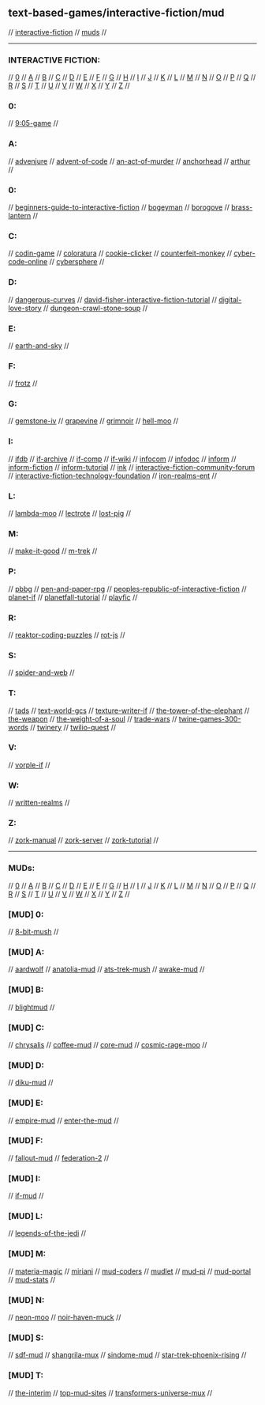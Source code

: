 ## text-based-games/interactive-fiction/mud

// [interactive-fiction](#interactive-ficiton) // [muds](#muds) //

---

### INTERACTIVE FICTION:

// [0](#0) // [A](#a) // [B](#b) // [C](#c) // [D](#d) // [E](#e) // [F](#f) // [G](#g)
// [H](#h) // [I](#i) // [J](#j) // [K](#k) // [L](#l) // [M](#m) // [N](#n) // [O](#o)
// [P](#p) // [Q](#q) // [R](#r) // [S](#s) // [T](#t) // [U](#u) // [V](#v) // [W](#w)
// [X](#x) // [Y](#y) // [Z](#z) //

### 0:
// [9:05-game](http://adamcadre.ac/if/905.html)
//

### A:
// [advenjure](https://github.com/facundoolano/advenjure)
// [advent-of-code](https://adventofcode.com)
// [an-act-of-murder](https://ifdb.org/viewgame?id=x43lndv5htzy38w0)
// [anchorhead](https://ifdb.org/viewgame?id=op0uw1gn1tjqmjt7)
// [arthur](https://ifdb.org/viewgame?id=zoohwv5nqye7up2t)
//

### 0:
// [beginners-guide-to-interactive-fiction](https://en.wikibooks.org/wiki/Beginner%27s_Guide_to_Interactive_Fiction_with_Inform_7/Getting_Started_with_Inform_7)
// [bogeyman](http://ifarchive.org/if-archive/games/competition2018/Bogeyman/bogeyman.html)
// [borogove](https://borogove.app/)
// [brass-lantern](http://brasslantern.org/)
//

### C:
// [codin-game](https://www.codingame.com/)
// [coloratura](https://ifdb.org/viewgame?id=g0fl99ovcrq2sqzk)
// [cookie-clicker](https://chilli-nutz.itch.io/cookie-clicker)
// [counterfeit-monkey](https://ifdb.org/viewgame?id=aearuuxv83plclpl)
// [cyber-code-online](https://cybercodeonline.com/)
// [cybersphere](https://www.cybersphere.net)
//

### D:
// [dangerous-curves](https://ifdb.org/viewgame?id=ov7wpv4l1fth1tro)
// [david-fisher-interactive-fiction-tutorial](http://web.archive.org/web/20100310060037/http://jacl.game-host.org:8080/dfisher/if.html)
// [digital-love-story](http://scoutshonour.com/digital/)
// [dungeon-crawl-stone-soup](https://crawl.develz.org/)
//

### E:
// [earth-and-sky](https://ifdb.org/viewgame?id=xtlhfet0vixthar5)
//

### F:
// [frotz](https://davidgriffith.gitlab.io/frotz/)
//

### G:
// [gemstone-iv](https://gswiki.play.net/Main_Page)
// [grapevine](https://grapevine.haus)
// [grimnoir](https://ifdb.org/viewgame?id=gm0bta4s5j0pzbt2)
// [hell-moo](http://hellmoo.org/)
//

### I:
// [ifdb](https://ifdb.tads.org)
// [if-archive](http://www.ifarchive.org/)
// [if-comp](https://ifcomp.org/)
// [if-wiki](https://en.wikipedia.org/wiki/Interactive_fiction)
// [infocom](http://www.infocom-if.org/games/games.html)
// [infodoc](http://infodoc.plover.net/index.html)
// [inform](http://inform7.com)
// [inform-fiction](http://inform-fiction.org/)
// [inform-tutorial](https://medium.com/coinmonks/how-to-create-your-own-text-adventure-12df36411b7f)
// [ink](https://www.inklestudios.com/ink/)
// [interactive-fiction-community-forum](https://intfiction.org/)
// [interactive-fiction-technology-foundation](https://iftechfoundation.org/)
// [iron-realms-ent](https://www.ironrealms.com)
//

### L:
// [lambda-moo](https://www.cc.gatech.edu/classes/cs8113e_99_winter/lambda.html)
// [lectrote](https://github.com/erkyrath/lectrote)
// [lost-pig](http://grunk.org/lostpig/)
//

### M:
// [make-it-good](https://ifdb.org/viewgame?id=jdrbw1htq4ah8q57)
// [m-trek](http://mtrek.com/)
//

### P:
// [pbbg](https://pbbg.com)
// [pen-and-paper-rpg](https://www.instructables.com/Pen-and-Paper-RPG/)
// [peoples-republic-of-interactive-fiction](http://pr-if.org/)
// [planet-if](https://planet-if.com/)
// [planetfall-tutorial](http://www.eristic.net/games/infocom/planetfall.html)
// [playfic](https://playfic.com)
//

### R:
// [reaktor-coding-puzzles](https://www.reaktor.com/coding-puzzles/)
// [rot-js](https://ondras.github.io/rot.js/hp/)
//

### S:
// [spider-and-web](https://ifdb.org/viewgame?id=2xyccw3pe0uovfad)
//

### T:
// [tads](http://tads.org/)
// [text-world-gcs](https://dosgames.com/game/text-world/)
// [texture-writer-if](https://texturewriter.com/)
// [the-tower-of-the-elephant](http://ccxvii.net/tower/)
// [the-weapon](https://ifdb.org/viewgame?id=tcebhl79rlxo3qrk)
// [the-weight-of-a-soul](https://ifdb.org/viewgame?id=xsc77fvvd4oz76oz)
// [trade-wars](http://www.tradewars.com/default.html)
// [twine-games-300-words](https://boingboing.net/2015/04/10/twine-games-300-words.html)
// [twinery](http://twinery.org)
// [twilio-quest](https://www.twilio.com/quest)
//

### V:
// [vorple-if](https://vorple-if.com/)
//

### W:
// [written-realms](https://writtenrealms.com/home)
//

### Z:
// [zork-manual](https://www.thezorklibrary.com/zork123.php)
// [zork-server](http://www.retroadventures.net/zork-telnet-server/)
// [zork-tutorial](https://www.gameboomers.com/wtcheats/pcZz/Zork1.htm)
//

---

### MUDs:

// [0](#mud-0) // [A](#mud-a) // [B](#mud-b) // [C](#mud-c) // [D](#mud-d) // [E](#mud-e) // [F](#mud-f) // [G](#mud-g)
// [H](#mud-h) // [I](#mud-i) // [J](#mud-j) // [K](#mud-k) // [L](#mud-l) // [M](#mud-m) // [N](#mud-n) // [O](#mud-o)
// [P](#mud-p) // [Q](#mud-q) // [R](#mud-r) // [S](#mud-s) // [T](#mud-t) // [U](#mud-u) // [V](#mud-v) // [W](#mud-w)
// [X](#mud-x) // [Y](#mud-y) // [Z](#mud-z) //

### [MUD] 0:
// [8-bit-mush](http://ansiart.com)
//

### [MUD] A:
// [aardwolf](http://www.aardwolf.com/)
// [anatolia-mud](https://github.com/jaromil/anatoliamud)
// [ats-trek-mush](https://wiki.trekmush.org/index.php/Main_Page)
// [awake-mud](https://awakemud.com/)
//

### [MUD] B:
// [blightmud](https://github.com/Blightmud/Blightmud)
//

### [MUD] C:
// [chrysalis](telnet://104.238.182.89:1313)
// [coffee-mud](https://github.com/bozimmerman/CoffeeMud)
// [core-mud](http://mudstats.com/World/DEFCONMUD)
// [cosmic-rage-moo](http://mudstats.com/World/CosmicRage)
//

### [MUD] D:
// [diku-mud](https://dikumud.com/)
//

### [MUD] E:
// [empire-mud](https://empiremud.net/)
// [enter-the-mud](https://itch.io/jam/enterthemud2)
//

### [MUD] F:
// [fallout-mud](http://mudstats.com/World/Fallout)
// [federation-2](https://federation2.com/)
//

### [MUD] I:
// [if-mud](telnet://ifmud.port4000.com:4000)
//

### [MUD] L:
// [legends-of-the-jedi](http://mudstats.com/World/LegendsoftheJedi)
//

### [MUD] M:
// [materia-magic](https://www.materiamagica.com)
// [miriani](https://www.toastsoft.net/)
// [mud-coders](https://mudcoders.com/)
// [mudlet](https://www.mudlet.org/)
// [mud-pi](https://github.com/Frimkron/mud-pi)
// [mud-portal](http://www.mudportal.com)
// [mud-stats](http://mudstats.com)
//

### [MUD] N:
// [neon-moo](http://mudstats.com/World/NeonMOO)
// [noir-haven-muck](http://mudstats.com/World/NoirHavenMUCK)
//

### [MUD] S:
// [sdf-mud](https://wm.sdf.org/mud/)
// [shangrila-mux](https://sites.google.com/view/shangrilamux/shangrila)
// [sindome-mud](https://www.sindome.org)
// [star-trek-phoenix-rising](http://mudstats.com/World/StarTrekPhoenixRising)
//

### [MUD] T:
// [the-interim](http://theinterim.wikidot.com/)
// [top-mud-sites](http://www.topmudsites.com)
// [transformers-universe-mux](https://tfumux.fandom.com/wiki/Transformers_Universe_MUX_Wiki)
//
